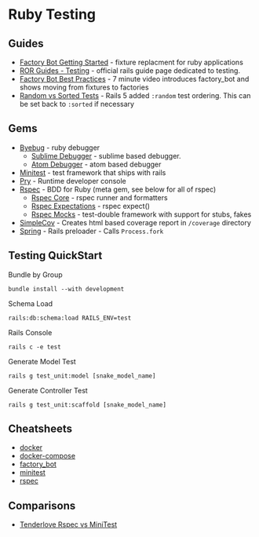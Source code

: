 
# Ruby Testing

## Guides
* [Factory Bot Getting Started](https://github.com/thoughtbot/factory_bot/blob/master/GETTING_STARTED.md) - fixture replacment for ruby applications
* [ROR Guides - Testing](https://guides.rubyonrails.org/testing.html) - official rails guide page dedicated to testing.
* [Factory Bot Best Practices](https://blog.codeship.com/factory-girl-best-practices/) - 7 minute video introduces factory_bot and shows moving from fixtures to factories
* [Random vs Sorted Tests](https://guides.rubyonrails.org/upgrading_ruby_on_rails.html#activesupport-testcase-default-test-order-is-now-random) - Rails 5 added `:random` test ordering. This can be set back to `:sorted` if necessary


## Gems
* [Byebug](https://github.com/deivid-rodriguez/byebug) - ruby debugger
  * [Sublime Debugger](https://github.com/shuky19/sublime_debugger) - sublime based debugger.
  * [Atom Debugger](https://github.com/izaera/atom-byebug) - atom based debugger
* [Minitest](https://github.com/blowmage/minitest-rails) - test framework that ships with rails
* [Pry](https://github.com/pry/pry) - Runtime developer console
* [Rspec](https://github.com/rspec/rspec) - BDD for Ruby (meta gem, see below for all of rspec)
  * [Rspec Core](https://github.com/rspec/rspec-core) - rspec runner and formatters
  * [Rspec Expectations](https://github.com/rspec/rspec-expectations) - rspec expect()
  * [Rspec Mocks](https://github.com/rspec/rspec-mocks) - test-double framework with support for stubs, fakes
* [SimpleCov](https://github.com/colszowka/simplecov) - Creates html based coverage report in `/coverage` directory
* [Spring](https://github.com/rails/spring) - Rails preloader - Calls `Process.fork`

## Testing QuickStart
Bundle by Group

```bundle install --with development```

Schema Load

```rails:db:schema:load RAILS_ENV=test```

Rails Console

```rails c -e test```

Generate Model Test

```rails g test_unit:model [snake_model_name]```

Generate Controller Test

```rails g test_unit:scaffold [snake_model_name]```

## Cheatsheets
* [docker](https://devhints.io/docker)
* [docker-compose](https://devhints.io/docker-compose)
* [factory_bot](https://devhints.io/factory_bot)
* [minitest](https://devhints.io/minitest)
* [rspec](https://devhints.io/rspec)

## Comparisons
* [Tenderlove Rspec vs MiniTest](https://tenderlovemaking.com/2015/01/23/my-experience-with-minitest-and-rspec.html)
